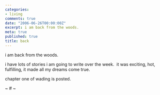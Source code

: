 ```yaml
---
categories:
- living
comments: true
date: "2006-06-26T00:00:00Z"
excerpt: i am back from the woods.
meta: true
published: true
title: back
---
```


i am back from the woods. 

i have lots of stories i am going to write over the week.  it was exciting, hot, fulfilling, it made all my dreams come true.

chapter one of wading is posted.

~ # ~